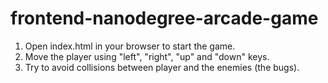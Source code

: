frontend-nanodegree-arcade-game
===============================

1. Open index.html in your browser to start the game.
2. Move the player using "left", "right", "up" and "down" keys.
3. Try to avoid collisions between player and the enemies (the bugs).
